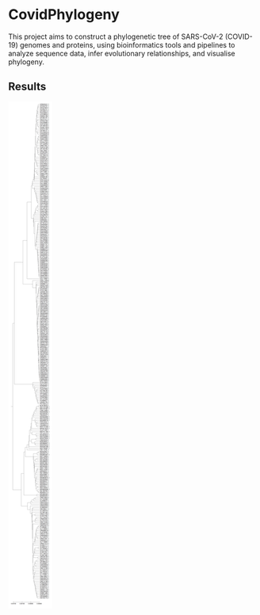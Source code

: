 # CovidPhylogeny

This project aims to construct a phylogenetic tree of SARS-CoV-2 (COVID-19) genomes and proteins, using bioinformatics tools and pipelines to analyze sequence data, infer evolutionary relationships, and visualise phylogeny. 

## Results
![alt text](https://github.com/Kiaram12/BIOL4310/blob/main/covid_aligned_UPGMA.png)
